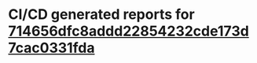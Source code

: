 # CI/CD generated reports for [714656dfc8addd22854232cde173d7cac0331fda](https://github.com/hydephp/develop/commit/714656dfc8addd22854232cde173d7cac0331fda)
